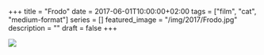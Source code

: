 +++
title =  "Frodo"
date = 2017-06-01T10:00:00+02:00
tags = ["film", "cat", "medium-format"]
series = []
featured_image = "/img/2017/Frodo.jpg"
description = ""
draft = false
+++

![](/img/2017/Frodo.jpg)